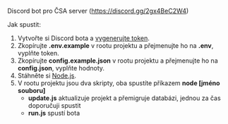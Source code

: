 Discord bot pro ČSA server (https://discord.gg/2gx4BeC2W4)

Jak spustit:
1. Vytvořte si Discord bota a [vygenerujte token](https://discord.com/developers/applications).
2. Zkopírujte **.env.example** v rootu projektu a přejmenujte ho na **.env**, vyplňte token.
3. Zkopírujte **config.example.json** v rootu projektu a přejmenujte ho na **config.json**, vyplňte hodnoty.
4. Stáhněte si [Node.js](https://nodejs.org/en).
5. V rootu projektu jsou dva skripty, oba spustíte příkazem **node [jméno souboru]**
    - **update.js** aktualizuje projekt a přemigruje databázi, jednou za čas doporučuji spustit
    - **run.js** spustí bota
